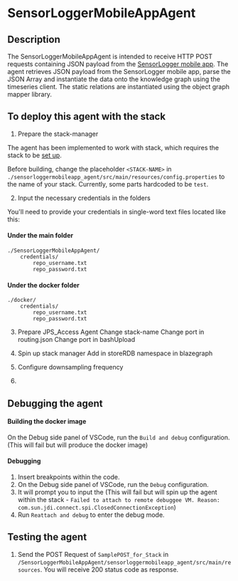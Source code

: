 # SensorLoggerMobileAppAgent
## Description
The SensorLoggerMobileAppAgent is intended to receive HTTP POST requests containing JSON payload from the [SensorLogger mobile app](https://github.com/tszheichoi/awesome-sensor-logger). The agent retrieves JSON payload from the SensorLogger mobile app, parse the JSON Array and instantiate the data onto the knowledge graph using the timeseries client. The static relations are instantiated using the object graph mapper library.

## To deploy this agent with the stack
1) Prepare the stack-manager

The agent has been implemented to work with stack, which requires the stack to be [set up](https://github.com/cambridge-cares/TheWorldAvatar/tree/main/Deploy/stacks/dynamic/stack-manager).

Before building, change the placeholder `<STACK-NAME>` in `./sensorloggermobileapp_agent/src/main/resources/config.properties` to the name of your stack. Currently, some parts hardcoded to be `test`.

2) Input the necessary credentials in the folders

You'll need to provide  your credentials in single-word text files located like this:
#### Under the main folder
```
./SensorLoggerMobileAppAgent/
    credentials/
        repo_username.txt
        repo_password.txt
```

#### Under the docker folder
```
./docker/
    credentials/
        repo_username.txt
        repo_password.txt
```

3) Prepare JPS_Access Agent
Change stack-name 
Change port in routing.json
Change port in bashUpload

4) Spin up stack manager
Add in storeRDB namespace in blazegraph

5) Configure downsampling frequency

6) 



## Debugging the agent
#### Building the docker image 
On the Debug side panel of VSCode, run the `Build and debug` configuration. (This will fail but will produce the docker image)

#### Debugging
1) Insert breakpoints within the code.
2) On the Debug side panel of VSCode, run the `Debug` configuration.
3) It will prompt you to input the <STACK-NAME> (This will fail but will spin up the agent within the stack - `Failed to attach to remote debuggee VM. Reason: com.sun.jdi.connect.spi.ClosedConnectionException`)
4) Run `Reattach and debug` to enter the debug mode. 

## Testing the agent
1) Send the POST Request of `SamplePOST_for_Stack` in `/SensorLoggerMobileAppAgent/sensorloggermobileapp_agent/src/main/resources`. You will receive 200 status code as response.
